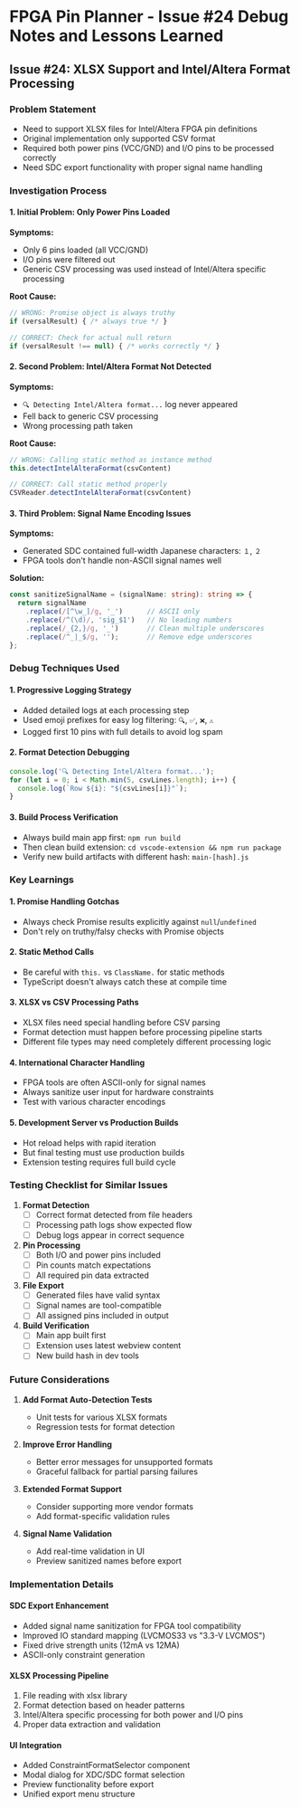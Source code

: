 # FPGA Pin Planner - Issue #24 Debug Notes and Lessons Learned

## Issue #24: XLSX Support and Intel/Altera Format Processing

### Problem Statement
- Need to support XLSX files for Intel/Altera FPGA pin definitions
- Original implementation only supported CSV format
- Required both power pins (VCC/GND) and I/O pins to be processed correctly
- Need SDC export functionality with proper signal name handling

### Investigation Process

#### 1. Initial Problem: Only Power Pins Loaded
**Symptoms:**
- Only 6 pins loaded (all VCC/GND)
- I/O pins were filtered out
- Generic CSV processing was used instead of Intel/Altera specific processing

**Root Cause:**
```typescript
// WRONG: Promise object is always truthy
if (versalResult) { /* always true */ }

// CORRECT: Check for actual null return
if (versalResult !== null) { /* works correctly */ }
```

#### 2. Second Problem: Intel/Altera Format Not Detected
**Symptoms:**
- `🔍 Detecting Intel/Altera format...` log never appeared
- Fell back to generic CSV processing
- Wrong processing path taken

**Root Cause:**
```typescript
// WRONG: Calling static method as instance method
this.detectIntelAlteraFormat(csvContent)

// CORRECT: Call static method properly
CSVReader.detectIntelAlteraFormat(csvContent)
```

#### 3. Third Problem: Signal Name Encoding Issues
**Symptoms:**
- Generated SDC contained full-width Japanese characters: `１`, `２`
- FPGA tools don't handle non-ASCII signal names well

**Solution:**
```typescript
const sanitizeSignalName = (signalName: string): string => {
  return signalName
    .replace(/[^\w_]/g, '_')      // ASCII only
    .replace(/^(\d)/, 'sig_$1')   // No leading numbers
    .replace(/_{2,}/g, '_')       // Clean multiple underscores
    .replace(/^_|_$/g, '');       // Remove edge underscores
};
```

### Debug Techniques Used

#### 1. Progressive Logging Strategy
- Added detailed logs at each processing step
- Used emoji prefixes for easy log filtering: `🔍`, `✅`, `❌`, `⚠️`
- Logged first 10 pins with full details to avoid log spam

#### 2. Format Detection Debugging
```typescript
console.log('🔍 Detecting Intel/Altera format...');
for (let i = 0; i < Math.min(5, csvLines.length); i++) {
  console.log(`Row ${i}: "${csvLines[i]}"`);
}
```

#### 3. Build Process Verification
- Always build main app first: `npm run build`
- Then clean build extension: `cd vscode-extension && npm run package`
- Verify new build artifacts with different hash: `main-[hash].js`

### Key Learnings

#### 1. Promise Handling Gotchas
- Always check Promise results explicitly against `null`/`undefined`
- Don't rely on truthy/falsy checks with Promise objects

#### 2. Static Method Calls
- Be careful with `this.` vs `ClassName.` for static methods
- TypeScript doesn't always catch these at compile time

#### 3. XLSX vs CSV Processing Paths
- XLSX files need special handling before CSV parsing
- Format detection must happen before processing pipeline starts
- Different file types may need completely different processing logic

#### 4. International Character Handling
- FPGA tools are often ASCII-only for signal names
- Always sanitize user input for hardware constraints
- Test with various character encodings

#### 5. Development Server vs Production Builds
- Hot reload helps with rapid iteration
- But final testing must use production builds
- Extension testing requires full build cycle

### Testing Checklist for Similar Issues

1. **Format Detection**
   - [ ] Correct format detected from file headers
   - [ ] Processing path logs show expected flow
   - [ ] Debug logs appear in correct sequence

2. **Pin Processing**
   - [ ] Both I/O and power pins included
   - [ ] Pin counts match expectations
   - [ ] All required pin data extracted

3. **File Export**
   - [ ] Generated files have valid syntax
   - [ ] Signal names are tool-compatible
   - [ ] All assigned pins included in output

4. **Build Verification**
   - [ ] Main app built first
   - [ ] Extension uses latest webview content
   - [ ] New build hash in dev tools

### Future Considerations

1. **Add Format Auto-Detection Tests**
   - Unit tests for various XLSX formats
   - Regression tests for format detection

2. **Improve Error Handling**
   - Better error messages for unsupported formats
   - Graceful fallback for partial parsing failures

3. **Extended Format Support**
   - Consider supporting more vendor formats
   - Add format-specific validation rules

4. **Signal Name Validation**
   - Add real-time validation in UI
   - Preview sanitized names before export

### Implementation Details

#### SDC Export Enhancement
- Added signal name sanitization for FPGA tool compatibility
- Improved IO standard mapping (LVCMOS33 vs "3.3-V LVCMOS")
- Fixed drive strength units (12mA vs 12MA)
- ASCII-only constraint generation

#### XLSX Processing Pipeline
1. File reading with xlsx library
2. Format detection based on header patterns
3. Intel/Altera specific processing for both power and I/O pins
4. Proper data extraction and validation

#### UI Integration
- Added ConstraintFormatSelector component
- Modal dialog for XDC/SDC format selection
- Preview functionality before export
- Unified export menu structure
